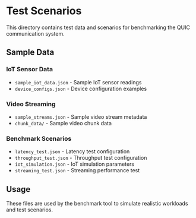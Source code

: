 # Test Scenarios

This directory contains test data and scenarios for benchmarking the QUIC communication system.

## Sample Data

### IoT Sensor Data
- `sample_iot_data.json` - Sample IoT sensor readings
- `device_configs.json` - Device configuration examples

### Video Streaming
- `sample_streams.json` - Sample video stream metadata
- `chunk_data/` - Sample video chunk data

### Benchmark Scenarios
- `latency_test.json` - Latency test configuration
- `throughput_test.json` - Throughput test configuration
- `iot_simulation.json` - IoT simulation parameters
- `streaming_test.json` - Streaming performance test

## Usage

These files are used by the benchmark tool to simulate realistic workloads and test scenarios.